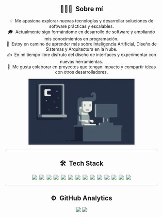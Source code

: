 <!-- About Me -->
<h2 align="center">👨🏻‍💻 &nbsp;Sobre mí</h2>

<p align="center">
💡 &nbsp;Me apasiona explorar nuevas tecnologías y desarrollar soluciones de software prácticas y escalables.<br>
🎓 &nbsp;Actualmente sigo formándome en desarrollo de software y ampliando mis conocimientos en programación.<br>
🌱 &nbsp;Estoy en camino de aprender más sobre Inteligencia Artificial, Diseño de Sistemas y Arquitectura en la Nube.<br>
✍️ &nbsp;En mi tiempo libre disfruto del diseño de interfaces y experimentar con nuevas herramientas.<br>
💬 &nbsp;Me gusta colaborar en proyectos que tengan impacto y compartir ideas con otros desarrolladores.
</p>

<p align="center">
  <img src="https://raw.githubusercontent.com/AVS1508/AVS1508/master/assets/Night-Coding.gif" alt="Night Coding" width="350"/>
</p>

---

<!-- Tech Stack -->
<h2 align="center">🛠 &nbsp;Tech Stack</h2>

<p align="center">
<img src="https://img.shields.io/badge/-Python-05122A?style=flat&logo=python">&nbsp;
<img src="https://img.shields.io/badge/-JavaScript-05122A?style=flat&logo=javascript">&nbsp;
<img src="https://img.shields.io/badge/-Java-05122A?style=flat&logo=Java&logoColor=FFA518">&nbsp;
<img src="https://img.shields.io/badge/-Kotlin-05122A?style=flat&logo=kotlin">&nbsp;
<img src="https://img.shields.io/badge/-React-05122A?style=flat&logo=react">&nbsp;
<img src="https://img.shields.io/badge/-Node.js-05122A?style=flat&logo=node.js">&nbsp;
<img src="https://img.shields.io/badge/-HTML-05122A?style=flat&logo=HTML5">&nbsp;
<img src="https://img.shields.io/badge/-CSS-05122A?style=flat&logo=CSS3&logoColor=1572B6">&nbsp;
<img src="https://img.shields.io/badge/-Firebase-05122A?style=flat&logo=firebase">&nbsp;
<img src="https://img.shields.io/badge/-PostgreSQL-05122A?style=flat&logo=postgresql">&nbsp;
<img src="https://img.shields.io/badge/-MongoDB-05122A?style=flat&logo=mongodb">&nbsp;
<img src="https://img.shields.io/badge/-Git-05122A?style=flat&logo=git">&nbsp;
<img src="https://img.shields.io/badge/-GitHub-05122A?style=flat&logo=github">&nbsp;
<img src="https://img.shields.io/badge/-Linux-05122A?style=flat&logo=linux">
</p>

---

<!-- GitHub Analytics -->
<h2 align="center">⚙️ &nbsp;GitHub Analytics</h2>

<p align="center">
  <img height="180em" src="https://github-readme-stats.vercel.app/api?username=Lucianodavidcor&show_icons=true&theme=radical&include_all_commits=true&count_private=true"/>
  <img height="180em" src="https://github-readme-stats.vercel.app/api/top-langs/?username=Lucianodavidcor&layout=compact&langs_count=8&theme=radical"/>
</p>
